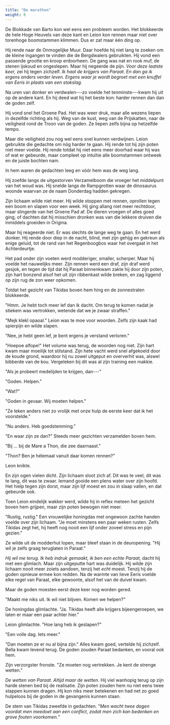 ```yaml
---
title: "De marathon"
weight: 8
---
```


De Blokkade van Barto kon wel eens een probleem worden. Het blokkeerde de hele Hoge Heuvels van deze kant en Leion kon rennen maar niet over torenhoge boomstammen klimmen. Dus er zat maar één ding op.

Hij rende naar de Onmogelijke Muur. Daar hoefde hij niet lang te zoeken om de kleine ingangen te vinden die de Bergdwalers gebruikten. Hij vond een passende grootte en kroop erdoorheen. De gang was nat en rook muf, de stenen ijskoud en ongeslepen. Maar hij negeerde de pijn. _Voor deze laatste keer,_ zei hij tegen zichzelf. _Ik haal de krijgers van Paraat. En dan ga ik ergens anders verder leven. Ergens waar je wordt begroet met een knuffel van Eeris in plaats van een stokslag._

Na uren van donker en verdwalen---zo voelde het tenminste---kwam hij uit op de andere kant. En hij deed wat hij het beste kon: harder rennen dan dan de goden zelf.

Hij vond snel het Groene Pad. Het was weer druk, maar alle wezens liepen in dezelfde richting als hij. Weg van de kust, weg van de Prijskatten, naar de veiligheid rond de Troon van de goden. Ze liepen zelfs bijna op hetzelfde tempo.

Maar die veiligheid zou nog wel eens snel kunnen verdwijnen. Leion gebruikte die gedachte om nóg harder te gaan. Hij rende tot hij zijn poten niet meer voelde. Hij rende totdat hij niet eens meer doorhad waar hij was of wat er gebeurde, maar compleet op intuïtie alle boomstammen ontweek en de juiste bochten nam. 

In hem waren de gedachten leeg en vóór hem was de weg lang.

Hij zoefde langs de uitgestorven Verzamelboom die vroeger het middelpunt van het woud was. Hij snelde langs de Rampgrotten waar de dinosaurus woonde waarvan ze de naam Donderdag hadden gekregen.

Zijn lichaam wilde niet meer. Hij wilde stoppen met rennen, oprollen tegen een boom en slapen voor een week. Hij ging allang niet meer rechtdoor, maar slingerde van het Groene Pad af. De dieren vroegen of alles goed ging, of dachten dat hij misschien dronken was van die lekkere druiven die inmiddels groeiden in Origina.

Maar hij reageerde niet. Er was slechts de lange weg te gaan. En het werd donker. Hij rende door diep in de nacht, blind, met zijn gehijg en gekreun als enige geluid, tot de rand van het Regenboogbos waar het overgaat in het Achterdeurtje.

Het pad onder zijn voeten werd modderiger, smaller, scherper. Maar hij voelde het nauwelijks meer. Zijn rennen werd een draf, zijn draf werd gesjok, en tegen de tijd dat hij Paraat binnenkwam zakte hij door zijn poten, zijn hart bonzend alsof het uit zijn ribbenkast wilde breken, en zag liggend op zijn rug de zon weer opkomen.

Totdat het gezicht van Tikidas boven hem hing en de zonnestralen blokkeerde.

"Hmm. Je hebt toch meer lef dan ik dacht. Om terug te komen nadat je stiekem was vertrokken, wetende dat we je zwaar straffen."

"Mejk klekl opaoal." Leion was te moe voor woorden. Zelfs zijn kaak had spierpijn en wilde slapen.

"Nee, je hebt geen lef, je bent ergens je verstand verloren."

"Hoepoe alfope!" Het volume was terug, de woorden nog niet. Zijn hart kwam maar moeilijk tot stilstand. Zijn hete vacht werd snel afgekoeld door de koude grond, waardoor hij nu zowel uitgeput en oververhit was, alswel bibberde van de kou. Vergeleken bij dit was al zijn training een makkie.

"Als je probeert medelijden te krijgen, dan---"

"Goden. Helpen."

"Wat?"

"Goden in gevaar. Wij moeten helpen."

"Ze leken anders niet zo vrolijk met onze hulp de eerste keer dat ik het voorstelde."

"Nu anders. Heb goedstemming." 

"En waar zijn ze dan?" Steeds meer gezichten verzamelden boven hem.

"Bij ... bij de Mare a Thon, die zee daarnaast."

"Thon? Ben je hélemaal vanuit daar komen rennen?"

Leon knikte.

En zijn ogen vielen dicht. Zijn lichaam sloot zich af. Dit was te veel, dit was te lang, dit was te zwaar. Iemand gooide een plens water over zijn hoofd. Het hielp tegen zijn dorst, maar zijn lijf moest en zou in slaap vallen, en dat gebeurde ook.

Toen Leion eindelijk wakker werd, wilde hij in reflex meteen het gezicht boven hem grijpen, maar zijn poten bewogen niet meer.

"Rustig, rustig." Een vrouwelijke honingdas met ongewoon zachte handen voelde over zijn lichaam. "Je moet minstens een paar weken rusten. Zelfs Tikidas zegt het, hij heeft nog nooit een lijf onder zoveel stress en pijn gezien."

Ze wilde uit de modderhut lopen, maar bleef staan in de deuropening. "Hij wil je zelfs graag teruglaten in Paraat."

_Hij wil me terug. Ik heb indruk gemaakt, ik ben een echte Paraat,_ dacht hij met een glimlach. Maar zijn uitgeputte hart was duidelijk. Hij wilde zijn lichaam nooit meer zoiets aandoen, tenzij het _echt_ moest. Tenzij hij de goden opnieuw ermee kon redden. Na de warmte van lieve Eeris voelde elke regel van Paraat, elke gewoonte, alsof het van de duivel kwam.

Maar de goden moesten eerst deze keer nog worden gered.

"Maakt me niks uit. Ik wil niet blijven. Komen we helpen?"

De honingdas glimlachte. "Ja. Tikidas heeft alle krijgers bijeengeroepen, we laten er maar een paar achter hier."

Leion glimlachte. "Hoe lang heb ik geslapen?"

"Een volle dag. Iets meer."

"Dan moeten ze er nu al bijna zijn." Alles kwam goed, vertelde hij zichzelf. Bella kwam levend terug. De goden zouden Paraat bedanken, en vooral ook hem.

Zijn verzorgster fronste. "Ze moeten nog vertrekken. Je kent de strenge wetten."

_De wetten van Paraat. Altijd maar de wetten._ Hij viel wanhopig terug op zijn harde stenen bed bij de realisatie. Zijn poten zouden hem nu niet eens twee stappen kunnen dragen. Hij kon niks meer betekenen en had net zo goed hulpeloos bij de goden in de gevangenis kunnen staan.

De stem van Tikidas zweefde in gedachten. "_Men wacht twee dagen voordat men meedoet aan een conflict, zodat men zich kan bedenken en grove fouten voorkomen._"